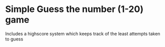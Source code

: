 # Simple Guess the number (1-20) game

Includes a highscore system which keeps track of the least attempts taken to guess
